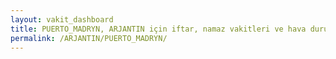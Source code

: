 ```yaml
---
layout: vakit_dashboard
title: PUERTO_MADRYN, ARJANTIN için iftar, namaz vakitleri ve hava durumu - ilçe/eyalet seç
permalink: /ARJANTIN/PUERTO_MADRYN/
---
```


<script type="text/javascript">
  var GLOBAL_COUNTRY = 'ARJANTIN';
  var GLOBAL_CITY = 'PUERTO_MADRYN';
  var GLOBAL_STATE = '';
  var lat = 72;
  var lon = 21;
</script>
